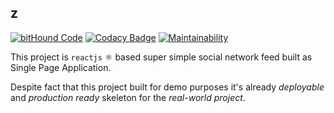 z
-

[![bitHound Code](https://www.bithound.io/github/cn007b/z/badges/code.svg)](https://www.bithound.io/github/cn007b/z)
[![Codacy Badge](https://api.codacy.com/project/badge/Grade/0c92df85387f465c95a5b5fcb3196e1b)](https://www.codacy.com/app/cn007b/z?utm_source=github.com&amp;utm_medium=referral&amp;utm_content=cn007b/z&amp;utm_campaign=Badge_Grade)
[![Maintainability](https://api.codeclimate.com/v1/badges/76d02d88985d4637d1ab/maintainability)](https://codeclimate.com/github/cn007b/z/maintainability)

This project is `reactjs` ⚛️ based super simple social network feed
built as Single Page Application.

Despite fact that this project built for demo purposes
it's already *deployable* and *production ready* skeleton for the *real-world project*.
